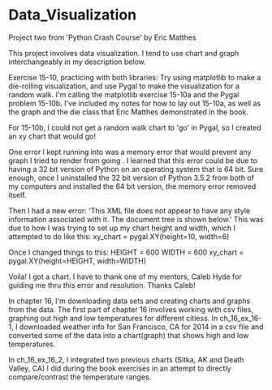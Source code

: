 # Data_Visualization
Project two from 'Python Crash Course' by Eric Matthes

This project involves data visualization. I tend to use chart and graph interchangeably in my description below.

Exercise 15-10, practicing with both libraries: Try using matplotlib to make a die-rolling visualization, and use Pygal to make the visualization for a random walk. I'm calling the matplotlib exercise 15-10a and the Pygal problem 15-10b. I've included my notes for how to lay out 15-10a, as well as the graph and the die class that Eric Matthes demonstrated in the book. 

For 15-10b, I could not get a random walk chart to 'go' in Pygal, so I created an xy chart that would go!  

One error I kept running into was a memory error that would prevent any graph I tried to render from going . I learned that this error could be due to having a 32 bit version of Python on an operating system that is 64 bit. Sure enough, once I uninstalled the 32 bit version of Python 3.5.2 from both of my computers and installed the 64 bit version, the memory error removed itself. 

Then I had a new error: 'This XML file does not appear to have any style information associated with it. The document tree is shown below.' This was due to how I was trying to set up my chart height and width, which I attempted to do like this:
xy_chart = pygal.XY(height=10, width=6)

Once I changed things to this:
HEIGHT = 600
WIDTH = 600
xy_chart = pygal.XY(height=HEIGHT, width=WIDTH)

Voila! I got a chart. I have to thank one of my mentors, Caleb Hyde for guiding me thru this error and resolution. Thanks Caleb!

In chapter 16, I'm downloading data sets and creating charts and graphs from the data. The first part of chapter 16 involves working with csv files, graphing out high and low temperatures for different citiess. In ch_16_ex_16-1, I downloaded weather info for San Francisco, CA for 2014 in a csv file and converted some of the data into a chart(graph) that shows high and low temperatures. 

In ch_16_ex_16_2, I integrated two previous charts (Sitka, AK and Death Valley, CA) I did during the book exercises in an attempt to directly compare/contrast the temperature ranges. 
